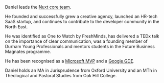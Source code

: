 Daniel leads the [Nuxt core team](https://nuxt.com).

He founded and successfully grew a creative agency, launched an HR-tech SaaS startup, and
continues to contribute to the developer community in the North East.

He was identified as One to Watch by FreshMinds, has delivered a TEDx talk on the importance of
clear communication, was a founding member of Durham Young Professionals and mentors students
in the Future Business Magnates programme.

He has been recognised as a [Microsoft MVP](https://mvp.microsoft.com/) and a [Google GDE](https://developers.google.com/community/experts/).

Daniel holds an MA in Jurisprudence from Oxford University and an MTh in Theological and Pastoral
Studies from Oak Hill College.
